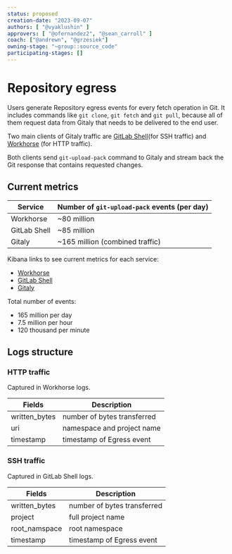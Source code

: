 ```yaml
---
status: proposed
creation-date: "2023-09-07"
authors: [ "@vyaklushin" ]
approvers: [ "@ofernandez2", "@sean_carroll" ]
coach: ["@andrewn", "@grzesiek"]
owning-stage: "~group::source_code"
participating-stages: []
---
```


# Repository egress

Users generate Repository egress events for every fetch operation in Git. It
includes commands like `git clone`, `git fetch` and `git pull`, because all of
them request data from Gitaly that needs to be delivered to the end user.

Two main clients of Gitaly traffic are
[GitLab Shell](https://gitlab.com/gitlab-org/gitlab-shell)(for SSH traffic)
and
[Workhorse](https://gitlab.com/gitlab-org/gitlab/-/tree/master/workhorse)
(for HTTP traffic).

Both clients send `git-upload-pack` command to Gitaly and stream back the
Git response that contains requested changes.

## Current metrics

| Service      | Number of `git-upload-pack` events (per day) |
|--------------|----------------------------------------------|
| Workhorse    | ~80 million                                  |
| GitLab Shell | ~85 million                                  |
| Gitaly       | ~165 million (combined traffic)              |

Kibana links to see current metrics for each service:

- [Workhorse](https://log.gprd.gitlab.net/goto/cf799060-e2b2-11ed-8afc-c9851e4645c0)
- [GitLab Shell](https://log.gprd.gitlab.net/goto/bd93f5c0-e2b2-11ed-a017-0d32180b1390)
- [Gitaly](https://log.gprd.gitlab.net/goto/9221c230-e2b4-11ed-8afc-c9851e4645c0)

Total number of events:

- 165 million per day
- 7.5 million per hour
- 120 thousand per minute

## Logs structure

### HTTP traffic

Captured in Workhorse logs.

| Fields        | Description                 |
|---------------|-----------------------------|
| written_bytes | number of bytes transferred |
| uri           | namespace and project name  |
| timestamp     | timestamp of Egress event   |

### SSH traffic

Captured in GitLab Shell logs.

| Fields        | Description                 |
|---------------|-----------------------------|
| written_bytes | number of bytes transferred |
| project       | full project name           |
| root_namspace | root namespace              |
| timestamp     | timestamp of Egress event   |
